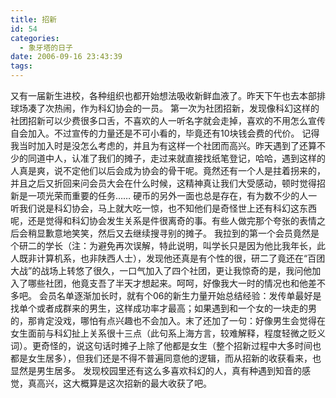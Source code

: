 ```yaml
---
title: 招新
id: 54
categories:
  - 象牙塔的日子
date: 2006-09-16 23:43:39
tags:
---
```


 又有一届新生进校，各种组织也都开始想法吸收新鲜血液了。昨天下午也去本部排球场凑了次热闹，作为科幻协会的一员。
 第一次为社团招新，发现像科幻这样的社团招新可以少费很多口舌，不喜欢的人一听名字就会走掉，喜欢的不用怎么宣传自会加入。不过宣传的力量还是不可小看的，毕竟还有10块钱会费的代价。
 记得我当时加入时是没怎么考虑的，并且为有这样一个社团而高兴。昨天遇到了还算不少的同道中人，认准了我们的摊子，走过来就直接找纸笔登记，哈哈，遇到这样的人真是爽，说不定他们以后会成为协会的骨干呢。竟然还有一个人是拄着拐来的，并且之后又折回来问会员大会在什么时候，这精神真让我们大受感动，顿时觉得招新是一项光荣而重要的任务……
 硬币的另外一面也总是存在，有为数不少的人一听我们说是科幻协会，马上就大吃一惊，也不知他们是奇怪世上还有科幻这东西呢，还是觉得和科幻协会发生关系是件很离奇的事。有些人做完那个夸张的表情之后会稍显歉意地笑笑，然后又去继续搜寻别的摊子。
 我拉到的第一个会员竟然是个研二的学长（注：为避免再次误解，特此说明，叫学长只是因为他比我年长，此人既非计算机系，也非陕西人士），发现他还真是有个性的很，研二了竟还在“百团大战”的战场上转悠了很久，一口气加入了四个社团，更让我惊奇的是，我问他加入了哪些社团，他竟支吾了半天才想起来。呵呵，好像我大一时的情况也和他差不多吧。
 会员名单逐渐加长时，就有个06的新生力量开始总结经验：发传单最好是找单个或者成群来的男生，这样成功率才最高；如果遇到和一个女的一块走的男的，那肯定没戏，哪怕有点兴趣也不会加入。末了还加了一句：好像男生会觉得在女生面前与科幻扯上关系很十三点（此句系上海方言，较难解释，程度轻微之贬义词）。更奇怪的，说这句话时摊子上除了他都是女生（整个招新过程中大多时间也都是女生居多），但我们还是不得不普遍同意他的逻辑，而从招新的收获看来，也显然是男生居多。
发现校园里还有这么多喜欢科幻的人，真有种遇到知音的感觉，真高兴，这大概算是这次招新的最大收获了吧。
